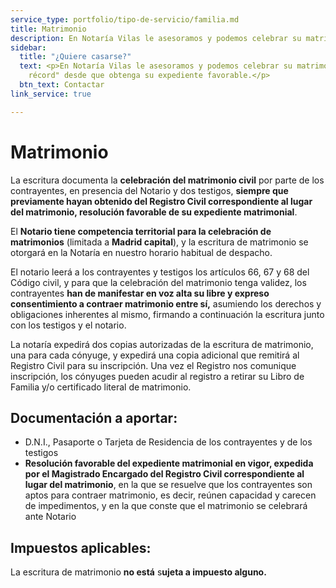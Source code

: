 ```yaml
---
service_type: portfolio/tipo-de-servicio/familia.md
title: Matrimonio
description: En Notaría Vilas le asesoramos y podemos celebrar su matrimonio en "tiempo récord" desde que obtenga su expediente favorable.
sidebar:
  title: "¿Quiere casarse?"
  text: <p>En Notaría Vilas le asesoramos y podemos celebrar su matrimonio en "tiempo
    récord" desde que obtenga su expediente favorable.</p>
  btn_text: Contactar
link_service: true

---
```

# **Matrimonio**

La escritura documenta la **celebración del matrimonio civil** por parte de los contrayentes, en presencia del Notario y dos testigos, **siempre que previamente hayan obtenido del Registro Civil correspondiente al lugar del matrimonio, resolución favorable de su expediente matrimonial**.

El **Notario tiene competencia territorial para la celebración de matrimonios** (limitada a **Madrid capital**), y la escritura de matrimonio se otorgará en la Notaría en nuestro horario habitual de despacho.

El notario leerá a los contrayentes y testigos los artículos 66, 67 y 68 del Código civil, y para que la celebración del matrimonio tenga validez, los contrayentes **han de manifestar en voz alta su libre y expreso consentimiento a contraer matrimonio entre sí,** asumiendo los derechos y obligaciones inherentes al mismo, firmando a continuación la escritura junto con los testigos y el notario.

La notaría expedirá dos copias autorizadas de la escritura de matrimonio, una para cada cónyuge, y expedirá una copia adicional que remitirá al Registro Civil para su inscripción. Una vez el Registro nos comunique inscripción, los cónyuges pueden acudir al registro a retirar su Libro de Familia y/o certificado literal de matrimonio.

## **Documentación a aportar:**

* D.N.I., Pasaporte o Tarjeta de Residencia de los contrayentes y de los testigos
* **Resolución favorable del expediente matrimonial en vigor, expedida por el Magistrado Encargado del Registro Civil correspondiente al lugar del matrimonio**, en la que se resuelve que los contrayentes son aptos para contraer matrimonio, es decir, reúnen capacidad y carecen de impedimentos, y en la que conste que el matrimonio se celebrará ante Notario

## **Impuestos aplicables**:

La escritura de matrimonio **no está** s**ujeta a impuesto alguno.**